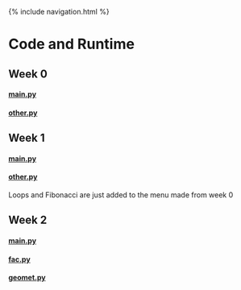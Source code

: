 {% include navigation.html %}

# Code and Runtime

## Week 0

#### [main.py](https://replit.com/@KaavyaRaamkumar/Menu#main.py)
#### [other.py](https://replit.com/@KaavyaRaamkumar/Menu#other.py)

## Week 1
#### [main.py](https://replit.com/@KaavyaRaamkumar/Menu#main.py)
#### [other.py](https://replit.com/@KaavyaRaamkumar/Menu#other.py)
Loops and Fibonacci are just added to the menu made from week 0

## Week 2
#### [main.py](https://replit.com/@KaavyaRaamkumar/Menu#main.py)
#### [fac.py](https://replit.com/@KaavyaRaamkumar/Menu#fac.py)
#### [geomet.py](https://replit.com/@KaavyaRaamkumar/Menu#geomet.py)




